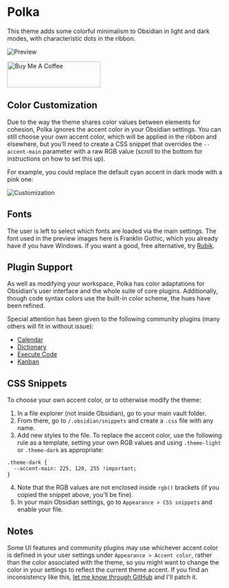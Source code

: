 # Polka

This theme adds some colorful minimalism to Obsidian in light and dark modes, with characteristic dots in the ribbon.

![Preview](polka_full_size.png)

<a href="https://www.buymeacoffee.com/callumhackett" target="_blank"><img src="https://cdn.buymeacoffee.com/buttons/v2/default-yellow.png" alt="Buy Me A Coffee" style="height: 60px !important;width: 217px !important;" ></a>

## Color Customization

Due to the way the theme shares color values between elements for cohesion, Polka ignores the accent color in your Obsidian settings. You can still choose your own accent color, which will be applied in the ribbon and elsewhere, but you'll need to create a CSS snippet that overrides the `--accent-main` parameter with a raw RGB value (scroll to the bottom for instructions on how to set this up).

For example, you could replace the default cyan accent in dark mode with a pink one:

![Customization](color_customization.png)

## Fonts

The user is left to select which fonts are loaded via the main settings. The font used in the preview images here is Franklin Gothic, which you already have if you have Windows. If you want a good, free alternative, try [Rubik](https://fonts.google.com/specimen/Rubik).

## Plugin Support

As well as modifying your workspace, Polka has color adaptations for Obsidian's user interface and the whole suite of core plugins. Additionally, though code syntax colors use the built-in color scheme, the hues have been refined.

Special attention has been given to the following community plugins (many others will fit in without issue):

- [Calendar](https://github.com/liamcain/obsidian-calendar-plugin)
- [Dictionary](https://github.com/phibr0/obsidian-dictionary)
- [Execute Code](https://github.com/twibiral/obsidian-execute-code)
- [Kanban](https://github.com/mgmeyers/obsidian-kanban)

## CSS Snippets

To choose your own accent color, or to otherwise modify the theme:

1. In a file explorer (not inside Obsidian), go to your main vault folder.
2. From there, go to `/.obsidian/snippets` and create a `.css` file with any name.
3. Add new styles to the file. To replace the accent color, use the following rule as a template, setting your own RGB values and using `.theme-light` or `.theme-dark` as appropriate:
```
.theme-dark {
  --accent-main: 225, 120, 255 !important;
}
```
4. Note that the RGB values are not enclosed inside `rgb()` brackets (if you copied the snippet above, you'll be fine).
5. In your main Obsidian settings, go to `Appearance > CSS snippets` and enable your file.

## Notes

Some UI features and community plugins may use whichever accent color is defined in your user settings under `Appearance > Accent color`, rather than the color associated with the theme, so you might want to change the color in your settings to reflect the current theme accent. If you find an inconsistency like this, [let me know through GitHub](https://github.com/callumhackett/obsidian_polka_theme) and I'll patch it.
